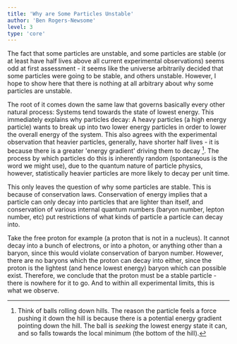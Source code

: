 ```yaml
---
title: 'Why are Some Particles Unstable'
author: 'Ben Rogers-Newsome'
level: 3
type: 'core'
---
```


The fact that some particles are unstable, and some particles are stable (or at least have half lives above all current experimental observations) seems odd at first assessment - it seems like the universe arbitrarily decided that some particles were going to be stable, and others unstable. However, I hope to show here that there is nothing at all arbitrary about why some particles are unstable.

The root of it comes down the same law that governs basically every other natural process: Systems tend towards the state of lowest energy. This immediately explains why particles decay: A heavy particles (a high energy particle) wants to break up into two lower energy particles in order to lower the overall energy of the system. This also agrees with the experimental observation that heavier particles, generally, have shorter half lives - it is because there is a greater 'energy gradient' driving them to decay [^1]. The process by which particles do this is inherently random (spontaneous is the word we might use), due to the quantum nature of particle physics, however, statistically heavier particles are more likely to decay per unit time.

This only leaves the question of why some particles are stable. This is because of conservation laws. Conservation of energy implies that a particle can only decay into particles that are lighter than itself, and conservation of various internal quantum numbers (baryon number, lepton number, etc) put restrictions of what kinds of particle a particle can decay into.

Take the free proton for example (a proton that is not in a nucleus). It cannot decay into a bunch of electrons, or into a photon, or anything other than a baryon, since this would violate conservation of baryon number. However, there are no baryons which the proton can decay into either, since the proton is the lightest (and hence lowest energy) baryon which can possible exist. Therefore, we conclude that the proton must be a stable particle - there is nowhere for it to go. And to within all experimental limits, this is what we observe.

[^1]: Think of balls rolling down hills. The reason the particle feels a force pushing it down the hill is because there is a potential energy gradient pointing down the hill. The ball is *seeking* the lowest energy state it can, and so falls towards the local minimum (the bottom of the hill).
